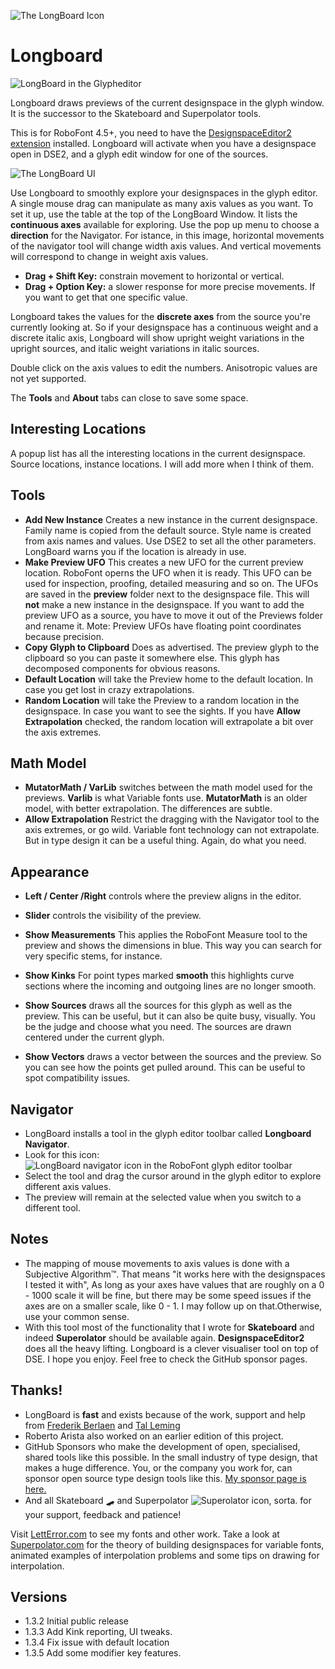 

![The LongBoard Icon](icon.png)

# Longboard


![LongBoard in the Glypheditor](screen_20241102_A.png)

Longboard draws previews of the current designspace in the glyph window.
It is the successor to the Skateboard and Superpolator tools.

This is for RoboFont 4.5+, you need to have the [DesignspaceEditor2 extension](https://github.com/LettError/designSpaceRoboFontExtension) installed. Longboard will activate when you have a designspace open in DSE2, and a glyph edit window for one of the sources.

![The LongBoard UI](screen_20241112.png)

Use Longboard to smoothly explore your designspaces in the glyph editor. A single mouse drag can manipulate as many axis values as you want. To set it up, use the table at the top of the LongBoard Window. It lists the **continuous axes** available for exploring. Use the pop up menu to choose a **direction** for the Navigator. For istance, in this image, horizontal movements of the navigator tool will change width axis values. And vertical movements will correspond to change in weight axis values.

* **Drag + Shift Key:** constrain movement to horizontal or vertical.
* **Drag + Option Key:** a slower response for more precise movements. If you want to get that one specific value.

Longboard takes the values for the **discrete axes** from the source you're currently looking at. So if your designspace has a continuous weight and a discrete italic axis, Longboard will show upright weight variations in the upright sources, and italic weight variations in italic sources.

Double click on the axis values to edit the numbers. Anisotropic values are not yet supported.

The **Tools** and **About** tabs can close to save some space.

## Interesting Locations

A popup list has all the interesting locations in the current designspace. Source locations, instance locations. I will add more when I think of them.

## Tools

* **Add New Instance** Creates a new instance in the current designspace. Family name is copied from the default source. Style name is created from axis names and values. Use DSE2 to set all the other parameters. LongBoard warns you if the location is already in use.
* **Make Preview UFO** This creates a new UFO for the current preview location. RoboFont operns the UFO when it is ready. This UFO can be used for inspection, proofing, detailed measuring and so on. The UFOs are saved in the **preview** folder next to the designspace file. This will **not** make a new instance in the designspace. If you want to add the preview UFO as a source, you have to move it out of the Previews folder and rename it. Mote: Preview UFOs have floating point coordinates because precision.
* **Copy Glyph to Clipboard** Does as advertised. The preview glyph to the clipboard so you can paste it somewhere else. This glyph has decomposed components for obvious reasons.
* **Default Location** will take the Preview home to the default location. In case you get lost in crazy extrapolations. 
* **Random Location** will take the Preview to a random location in the designspace. In case you want to see the sights. If you have **Allow Extrapolation** checked, the random location will extrapolate a bit over the axis extremes.

## Math Model

* **MutatorMath / VarLib** switches between the math model used for the previews. **Varlib** is what Variable fonts use. **MutatorMath** is an older model, with better extrapolation. The differences are subtle.
* **Allow Extrapolation** Restrict the dragging with the Navigator tool to the axis extremes, or go wild. Variable font technology can not extrapolate. But in type design it can be a useful thing. Again, do what you need.

## Appearance

* **Left / Center /Right** controls where the preview aligns in the editor.
* **Slider** controls the visibility of the preview.

* **Show Measurements** This applies the RoboFont Measure tool to the preview and shows the dimensions in blue. This way you can search for very specific stems, for instance.
* **Show Kinks** For point types marked **smooth** this highlights curve sections where the incoming and outgoing lines are no longer smooth.
* **Show Sources** draws all the sources for this glyph as well as the preview. This can be useful, but it can also be quite busy, visually. You be the judge and choose what you need. The sources are drawn centered under the current glyph.
* **Show Vectors** draws a vector between the sources and the preview. So you can see how the points get pulled around. This can be useful to spot compatibility issues.

## Navigator

* LongBoard installs a tool in the glyph editor toolbar called **Longboard Navigator**.
* Look for this icon: ![LongBoard navigator icon in the RoboFont glyph editor toolbar](icon_toolbar.png)
* Select the tool and drag the cursor around in the glyph editor to explore different axis values.
* The preview will remain at the selected value when you switch to a different tool.


## Notes

* The mapping of mouse movements to axis values is done with a Subjective Algorithm™. That means "it works here with the designspaces I tested it with", As long as your axes have values that are roughly on a 0 - 1000 scale it will be fine, but there may be some speed issues if the axes are on a smaller scale, like 0 - 1. I may follow up on that.Otherwise, use your common sense.
* With this tool most of the functionality that I wrote for **Skateboard** and indeed **Superolator** should be available again. **DesignspaceEditor2** does all the heavy lifting. Longboard is a clever visualiser tool on top of DSE. I hope you enjoy. Feel free to check the GitHub sponsor pages.

## Thanks!

* LongBoard is **fast** and exists because of the work, support and help from [Frederik Berlaen](https://github.com/sponsors/typemytype) and [Tal Leming](https://github.com/sponsors/typesupply)
* Roberto Arista also worked on an earlier edition of this project.
* GitHub Sponsors who make the development of open, specialised, shared tools like this possible. In the small industry of type design, that makes a huge difference. You, or the company you work for, can sponsor open source type design tools like this. [My sponsor page is here.](https://github.com/sponsors/letterror)
* And all Skateboard 🛹 and Superpolator ![Superolator icon, sorta.](longboardIcon_icon.png) for your support, feedback and patience!

Visit [LettError.com](https://letterror.com) to see my fonts and other work. Take a look at [Superpolator.com](https://superpolator.com) for the theory of building designspaces for variable fonts, animated examples of interpolation problems and some tips on drawing for interpolation.

## Versions
* 1.3.2 Initial public release
* 1.3.3 Add Kink reporting, UI tweaks.
* 1.3.4 Fix issue with default location
* 1.3.5 Add some modifier key features.